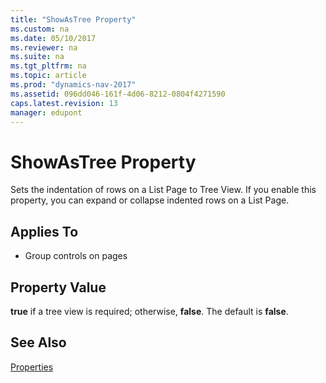 ```yaml
---
title: "ShowAsTree Property"
ms.custom: na
ms.date: 05/10/2017
ms.reviewer: na
ms.suite: na
ms.tgt_pltfrm: na
ms.topic: article
ms.prod: "dynamics-nav-2017"
ms.assetid: 096dd046-161f-4d06-8212-0804f4271590
caps.latest.revision: 13
manager: edupont
---
```

# ShowAsTree Property
Sets the indentation of rows on a List Page to Tree View. If you enable this property, you can expand or collapse indented rows on a List Page.  
  
## Applies To  
  
-   Group controls on pages  
  
## Property Value  
 **true** if a tree view is required; otherwise, **false**. The default is **false**.  
  
## See Also  
 [Properties](Properties.md)